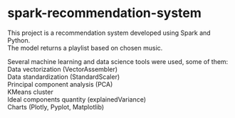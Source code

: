 # spark-recommendation-system

This project is a recommendation system developed using Spark and Python.</br>
The model returns a playlist based on chosen music.</br>

Several machine learning and data science tools were used, some of them:</br>
Data vectorization (VectorAssembler)</br>
Data standardization (StandardScaler)</br>
Principal component analysis (PCA)</br>
KMeans cluster</br>
Ideal components quantity (explainedVariance)</br>
Charts (Plotly, Pyplot, Matplotlib)</br>

